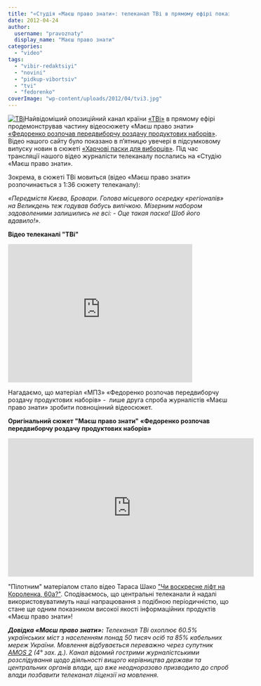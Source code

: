 ```yaml
---
title: "«Студія «Маєш право знати»: телеканал ТВі в прямому ефірі показав сюжет «МПЗ»"
date: 2012-04-24
author: 
  username: "pravoznaty"
  display_name: "Маєш право знати"
categories: 
  - "video"
tags: 
  - "vibir-redaktsiyi"
  - "novini"
  - "pidkup-vibortsiv"
  - "tvi"
  - "fedorenko"
coverImage: "wp-content/uploads/2012/04/tvi3.jpg"
---
```


[![](https://mpz.brovary.org/wp-content/uploads/2012/04/tvi3.jpg "ТВі")](https://mpz.brovary.org/wp-content/uploads/2012/04/tvi3.jpg)Найвідоміший опозиційний канал країни [«ТВі»](https://tvi.ua/ua/home/) в прямому ефірі продемонстрував частину відеосюжету «Маєш право знати» [«Федоренко розпочав передвиборчу роздачу продуктових наборів»](https://mpz.brovary.org/fedorenko-rozpochav-peredviborchu-rozdachu-produktovih-naboriv-video/). Відео нашого сайту було показано в п’ятницю увечері в підсумковому випуску новин в сюжеті [«Харчові паски для виборців»](https://tvi.ua/ua/watch/author/?prog=44&video=6273). Під час трансляції нашого відео журналісти телеканалу послались на «Студію «Маєш право знати».

Зокрема, в сюжеті ТВі мовиться (відео «Маєш право знати» розпочинається з 1:36 сюжету телеканалу):

_«Передмістя Києва, Бровари. Голова місцевого осередку «регіоналів» на Великдень теж годував бабусь випічкою. Мізерним набором задоволеними залишились не всі: - Оце такая паска! Шоб його вдавило!»._

**Відео телеканалі "ТВі"**

<iframe src="https://www.youtube.com/embed/mWu6aUlTdMc" frameborder="0" width="420" height="315"></iframe>

Нагадаємо, що матеріал «МПЗ» «Федоренко розпочав передвиборчу роздачу продуктових наборів» -  лише друга спроба журналістів «Маєш право знати» зробити повноцінний відеосюжет.

**Оригінальний сюжет "Маєш право знати" «Федоренко розпочав передвиборчу роздачу продуктових наборів»**

<iframe src="https://www.youtube.com/embed/ja4hUHRJllc" frameborder="0" width="560" height="315"></iframe>

"Пілотним" матеріалом стало відео Тараса Шако ["Чи воскресне ліфт на Короленка, 60а?"](https://mpz.brovary.org/chi-voskresne-lift-na-korolenka-60a/). Сподіваємось, що центральні телеканали й надалі використовуватимуть наші напрацювання з подібною періодичністю, що стане ще одним показником високої якості інформаційних продуктів «Маєш право знати»!

**_Довідка «Маєш право знати»:_** _Телеканал ТВі охоплює 60.5% українських міст з населенням понад 50 тисяч осіб та 85% кабельних мереж України. Мовлення відбувається переважно через супутник [AMOS 2](https://ru.wikipedia.org/wiki/%D0%90%D0%BC%D0%BE%D1%81_\(%D1%81%D0%BF%D1%83%D1%82%D0%BD%D0%B8%D0%BA\) "Амос (спутник)")_ _(4° зах. д.). Канал відомий гострими журналістськими розслідування щодо діяльності вищого керівництва держави та центральних органів влади, що вже неодноразово призводило до спроб влади позбавити телеканал ліцензії на мовлення._
